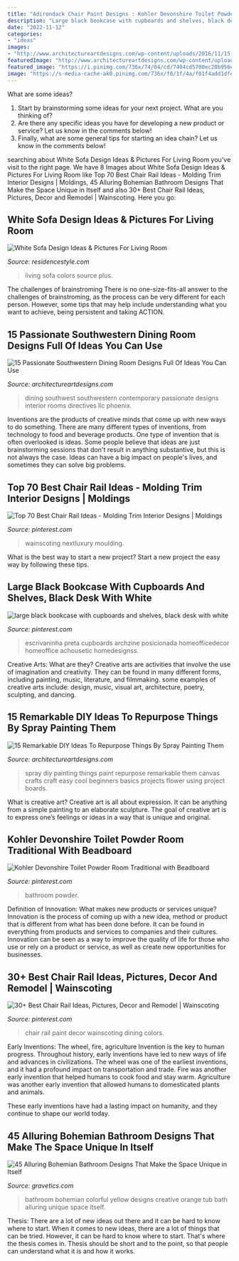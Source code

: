 ```yaml
---
title: "Adirondack Chair Paint Designs : Kohler Devonshire Toilet Powder Room Traditional With Beadboard"
description: "Large black bookcase with cupboards and shelves, black desk with white"
date: "2022-11-12"
categories:
- "ideas"
images:
- "http://www.architectureartdesigns.com/wp-content/uploads/2016/11/15-Remarkable-DIY-Ideas-To-Repurpose-Things-By-Spray-Painting-Them-9.jpg"
featuredImage: "http://www.architectureartdesigns.com/wp-content/uploads/2016/11/15-Remarkable-DIY-Ideas-To-Repurpose-Things-By-Spray-Painting-Them-9.jpg"
featured_image: "https://i.pinimg.com/736x/74/04/cd/7404cd5700ec20b956e2f70cdafd90e3.jpg"
image: "https://s-media-cache-ak0.pinimg.com/736x/f0/1f/4a/f01f4add1dfe424f2410d790078bb10f.jpg"
---
```



What are some ideas?
1. Start by brainstorming some ideas for your next project. What are you thinking of?
2. Are there any specific ideas you have for developing a new product or service? Let us know in the comments below!
3. Finally, what are some general tips for starting an idea chain? Let us know in the comments below!

	

		
searching about White Sofa Design Ideas &amp; Pictures For Living Room you've visit to the right page. We have 8 Images about White Sofa Design Ideas &amp; Pictures For Living Room like Top 70 Best Chair Rail Ideas - Molding Trim Interior Designs | Moldings, 45 Alluring Bohemian Bathroom Designs That Make the Space Unique in Itself and also 30+ Best Chair Rail Ideas, Pictures, Decor and Remodel | Wainscoting. Here you go:
		
    
## White Sofa Design Ideas &amp; Pictures For Living Room

<img loading=lazy src="https://www.residencestyle.com/wp-content/uploads/2015/02/extraordinary-best-contemporary-living-room-ideas-with-abstract-painting-plus-small-mirror-in-gray-colors-wall-decors-along-with-sweet-white-sofas-plus-red-sin.jpg" onerror="this.onerror=null;this.src='https://tse3.mm.bing.net/th?id=OIP._KBuBkmhsvoUNBRDRKnkUgHaE8&amp;pid=15.1';" alt="White Sofa Design Ideas &amp; Pictures For Living Room">

_Source: residencestyle.com_

>living sofa colors source plus. 

	

The challenges of brainstroming
There is no one-size-fits-all answer to the challenges of brainstroming, as the process can be very different for each person. However, some tips that may help include understanding what you want to achieve, being persistent and taking ACTION.

    
## 15 Passionate Southwestern Dining Room Designs Full Of Ideas You Can Use

<img loading=lazy src="http://www.architectureartdesigns.com/wp-content/uploads/2016/03/15-Passionate-Southwestern-Dining-Room-Designs-Full-Of-Ideas-You-Can-Use-12.jpg" onerror="this.onerror=null;this.src='https://tse3.mm.bing.net/th?id=OIP.-qt0JcgQsAzeUrRLMiyp6wHaF7&amp;pid=15.1';" alt="15 Passionate Southwestern Dining Room Designs Full Of Ideas You Can Use">

_Source: architectureartdesigns.com_

>dining southwest southwestern contemporary passionate designs interior rooms directives llc phoenix. 

	

Inventions are the products of creative minds that come up with new ways to do something. There are many different types of inventions, from technology to food and beverage products. One type of invention that is often overlooked is ideas. Some people believe that ideas are just brainstorming sessions that don't result in anything substantive, but this is not always the case. Ideas can have a big impact on people's lives, and sometimes they can solve big problems.

    
## Top 70 Best Chair Rail Ideas - Molding Trim Interior Designs | Moldings

<img loading=lazy src="https://i.pinimg.com/736x/74/04/cd/7404cd5700ec20b956e2f70cdafd90e3.jpg" onerror="this.onerror=null;this.src='https://tse4.mm.bing.net/th?id=OIP.cINaY5Sk3fg-IG7Fi8gS1QHaGU&amp;pid=15.1';" alt="Top 70 Best Chair Rail Ideas - Molding Trim Interior Designs | Moldings">

_Source: pinterest.com_

>wainscoting nextluxury moulding. 

	

What is the best way to start a new project?
Start a new project the easy way by following these tips.

    
## Large Black Bookcase With Cupboards And Shelves, Black Desk With White

<img loading=lazy src="https://i.pinimg.com/736x/b5/8e/75/b58e759cfe498338017148a522a6f15a.jpg" onerror="this.onerror=null;this.src='https://tse1.mm.bing.net/th?id=OIP.-inG61zgupcCPmdHr84KKwHaJ3&amp;pid=15.1';" alt="large black bookcase with cupboards and shelves, black desk with white">

_Source: pinterest.com_

>escrivaninha preta cupboards archzine posicionada homeofficedecor homeoffice achousetic homedesignss. 

	

Creative Arts: What are they?
Creative arts are activities that involve the use of imagination and creativity. They can be found in many different forms, including painting, music, literature, and filmmaking. some examples of creative arts include: design, music, visual art, architecture, poetry, sculpting, and dancing.

    
## 15 Remarkable DIY Ideas To Repurpose Things By Spray Painting Them

<img loading=lazy src="http://www.architectureartdesigns.com/wp-content/uploads/2016/11/15-Remarkable-DIY-Ideas-To-Repurpose-Things-By-Spray-Painting-Them-9.jpg" onerror="this.onerror=null;this.src='https://tse2.mm.bing.net/th?id=OIP.kCl_dLf1NwKn4RPy0LvTCQHaOL&amp;pid=15.1';" alt="15 Remarkable DIY Ideas To Repurpose Things By Spray Painting Them">

_Source: architectureartdesigns.com_

>spray diy painting things paint repurpose remarkable them canvas crafts craft easy cool beginners basics projects flower using project boards. 

	

What is creative art?
Creative art is all about expression. It can be anything from a simple painting to an elaborate sculpture. The goal of creative art is to express one’s feelings or ideas in a way that is unique and original.

    
## Kohler Devonshire Toilet Powder Room Traditional With Beadboard

<img loading=lazy src="https://s-media-cache-ak0.pinimg.com/736x/f0/1f/4a/f01f4add1dfe424f2410d790078bb10f.jpg" onerror="this.onerror=null;this.src='https://tse2.mm.bing.net/th?id=OIP._iX8NHolEFeiTeclR7mTlAHaKC&amp;pid=15.1';" alt="Kohler Devonshire Toilet Powder Room Traditional with Beadboard">

_Source: pinterest.com_

>bathroom powder. 

	

Definition of Innovation: What makes new products or services unique?
Innovation is the process of coming up with a new idea, method or product that is different from what has been done before. It can be found in everything from products and services to companies and their cultures. Innovation can be seen as a way to improve the quality of life for those who use or rely on a product or service, as well as create new opportunities for businesses.

    
## 30+ Best Chair Rail Ideas, Pictures, Decor And Remodel | Wainscoting

<img loading=lazy src="https://i.pinimg.com/736x/4d/18/2a/4d182a826549d9c487269aac4735d63d.jpg" onerror="this.onerror=null;this.src='https://tse4.mm.bing.net/th?id=OIP.3mzzx7ILXuWJdaA3-uPnTQHaKb&amp;pid=15.1';" alt="30+ Best Chair Rail Ideas, Pictures, Decor and Remodel | Wainscoting">

_Source: pinterest.com_

>chair rail paint decor wainscoting dining colors. 

	

Early Inventions: The wheel, fire, agriculture
Invention is the key to human progress. Throughout history, early inventions have led to new ways of life and advances in civilizations.
The wheel was one of the earliest inventions, and it had a profound impact on transportation and trade. Fire was another early invention that helped humans to cook food and stay warm. Agriculture was another early invention that allowed humans to domesticated plants and animals.

These early inventions have had a lasting impact on humanity, and they continue to shape our world today.

    
## 45 Alluring Bohemian Bathroom Designs That Make The Space Unique In Itself

<img loading=lazy src="https://www.gravetics.com/wp-content/uploads/2017/08/Creative-Bohemian-Bathroom-With-Yellow-Wall-Orange-Bath-Tub-Colorful-Flooring.jpg" onerror="this.onerror=null;this.src='https://tse1.mm.bing.net/th?id=OIP.aWu7HgdcTcWWHDAs5crXewHaLH&amp;pid=15.1';" alt="45 Alluring Bohemian Bathroom Designs That Make the Space Unique in Itself">

_Source: gravetics.com_

>bathroom bohemian colorful yellow designs creative orange tub bath alluring unique space itself. 

	

Thesis: There are a lot of new ideas out there and it can be hard to know where to start.
When it comes to new ideas, there are a lot of things that can be tried. However, it can be hard to know where to start. That's where the thesis comes in. Thesis should be short and to the point, so that people can understand what it is and how it works.

